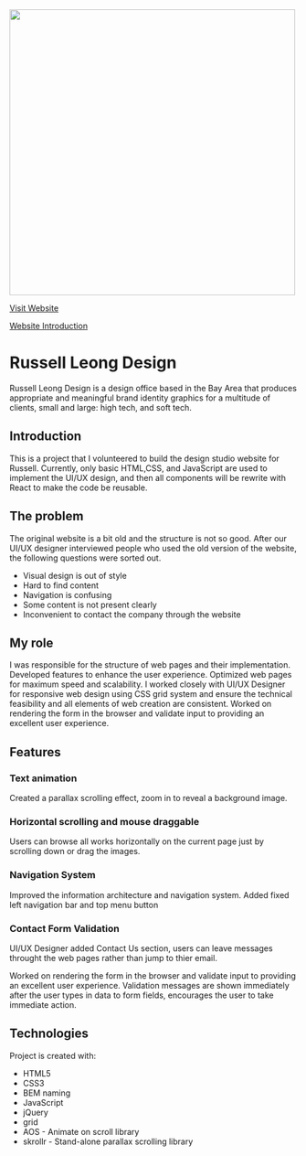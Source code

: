 <img src="https://github.com/elaineyang7/elaineyang7.github.io/blob/master/russell-web-intro/russell_ui.png" width="500">

[Visit Website](https://russellleongdesign.netlify.app)

[Website Introduction](https://elaineyang7.github.io/russell-web-intro/index.html)

# Russell Leong Design
Russell Leong Design is a design office based in the Bay Area that produces appropriate and meaningful brand identity graphics for a multitude of clients, small and large: high tech, and soft tech.

## Introduction
This is a project that I volunteered to build the design studio website for Russell. Currently, only basic HTML,CSS, and JavaScript are used to implement the UI/UX design, and then all components will be rewrite with React to make the code be reusable.

## The problem
The original website is a bit old and the structure is not so good. After our UI/UX designer interviewed people who used the old version of the website, the following questions were sorted out.

- Visual design is out of style
- Hard to find content
- Navigation is confusing
- Some content is not present clearly
- Inconvenient to contact the company through the website

## My role
I was responsible for the structure of web pages and their implementation. Developed features to enhance the user experience. Optimized web pages for maximum speed and scalability. I worked closely with UI/UX Designer for responsive web design using CSS grid system and ensure the technical feasibility and all elements of web creation are consistent. Worked on rendering the form in the browser and validate input to providing an excellent user experience.

## Features
### Text animation
Created a parallax scrolling effect, zoom in to reveal a background image.
### Horizontal scrolling and mouse draggable
Users can browse all works horizontally on the current page just by scrolling down or drag the images.
### Navigation System
Improved the information architecture and navigation system. Added fixed left navigation bar and top menu button
### Contact Form Validation
UI/UX Designer added Contact Us section, users can leave messages throught the web pages rather than jump to thier email.

Worked on rendering the form in the browser and validate input to providing an excellent user experience. Validation messages are shown immediately after the user types in data to form fields, encourages the user to take immediate action.

## Technologies
Project is created with:
* HTML5
* CSS3
* BEM naming
* JavaScript
* jQuery
* grid 
* AOS - Animate on scroll library
* skrollr - Stand-alone parallax scrolling library

